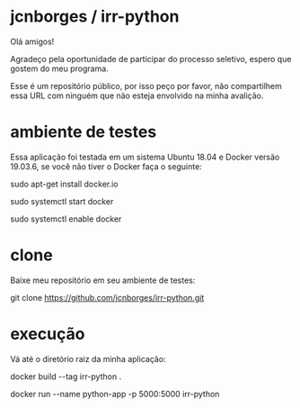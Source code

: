 # jcnborges / irr-python

Olá amigos!

Agradeço pela oportunidade de participar do processo seletivo, espero que gostem do meu programa.

Esse é um repositório público, por isso peço por favor, não compartilhem essa URL com ninguém que não esteja envolvido na minha avalição.

# ambiente de testes

Essa aplicação foi testada em um sistema Ubuntu 18.04 e Docker versão 19.03.6, se você não tiver o Docker faça o seguinte:

sudo apt-get install docker.io

sudo systemctl start docker

sudo systemctl enable docker

# clone

Baixe meu repositório em seu ambiente de testes:

git clone https://github.com/jcnborges/irr-python.git

# execução

Vá até o diretório raiz da minha aplicação:

docker build --tag irr-python .

docker run --name python-app -p 5000:5000 irr-python
